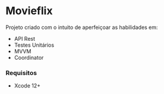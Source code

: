 #  Movieflix

Projeto criado com o intuito de aperfeiçoar as habilidades em:
- API Rest
- Testes Unitários
- MVVM
- Coordinator

### Requisitos
- Xcode 12+
